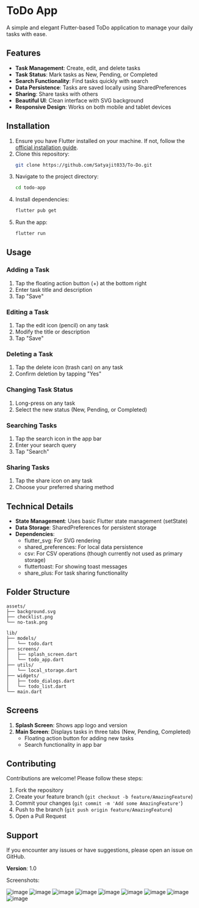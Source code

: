 # ToDo App

A simple and elegant Flutter-based ToDo application to manage your daily tasks with ease.

## Features

- **Task Management**: Create, edit, and delete tasks
- **Task Status**: Mark tasks as New, Pending, or Completed
- **Search Functionality**: Find tasks quickly with search
- **Data Persistence**: Tasks are saved locally using SharedPreferences
- **Sharing**: Share tasks with others
- **Beautiful UI**: Clean interface with SVG background
- **Responsive Design**: Works on both mobile and tablet devices

## Installation

1. Ensure you have Flutter installed on your machine. If not, follow the [official installation guide](https://flutter.dev/docs/get-started/install).
2. Clone this repository:
   ```bash
   git clone https://github.com/Satyajit033/To-Do.git
   ```
3. Navigate to the project directory:
   ```bash
   cd todo-app
   ```
4. Install dependencies:
   ```bash
   flutter pub get
   ```
5. Run the app:
   ```bash
   flutter run
   ```

## Usage

### Adding a Task
1. Tap the floating action button (+) at the bottom right
2. Enter task title and description
3. Tap "Save"

### Editing a Task
1. Tap the edit icon (pencil) on any task
2. Modify the title or description
3. Tap "Save"

### Deleting a Task
1. Tap the delete icon (trash can) on any task
2. Confirm deletion by tapping "Yes"

### Changing Task Status
1. Long-press on any task
2. Select the new status (New, Pending, or Completed)

### Searching Tasks
1. Tap the search icon in the app bar
2. Enter your search query
3. Tap "Search"

### Sharing Tasks
1. Tap the share icon on any task
2. Choose your preferred sharing method

## Technical Details

- **State Management**: Uses basic Flutter state management (setState)
- **Data Storage**: SharedPreferences for persistent storage
- **Dependencies**:
  - flutter_svg: For SVG rendering
  - shared_preferences: For local data persistence
  - csv: For CSV operations (though currently not used as primary storage)
  - fluttertoast: For showing toast messages
  - share_plus: For task sharing functionality


## Folder Structure

```
assets/
├── background.svg
├── checklist.png
└── no-task.png

lib/
├── models/
│   └── todo.dart
├── screens/
│   ├── splash_screen.dart
│   └── todo_app.dart
├── utils/
│   └── local_storage.dart
├── widgets/
│   ├── todo_dialogs.dart
│   └── todo_list.dart
└── main.dart
```


## Screens

1. **Splash Screen**: Shows app logo and version
2. **Main Screen**: Displays tasks in three tabs (New, Pending, Completed)
   - Floating action button for adding new tasks
   - Search functionality in app bar

## Contributing

Contributions are welcome! Please follow these steps:

1. Fork the repository
2. Create your feature branch (`git checkout -b feature/AmazingFeature`)
3. Commit your changes (`git commit -m 'Add some AmazingFeature'`)
4. Push to the branch (`git push origin feature/AmazingFeature`)
5. Open a Pull Request

## Support

If you encounter any issues or have suggestions, please open an issue on GitHub.

**Version**: 1.0  


Screenshots:

![image](https://github.com/user-attachments/assets/71688581-1333-4d3f-8cf8-cd64df22818d)
![image](https://github.com/user-attachments/assets/d39d6835-4f48-4188-9729-9fbea6508d81)
![image](https://github.com/user-attachments/assets/71ff7e63-2b8a-4059-85a0-db2ca17daa3d)
![image](https://github.com/user-attachments/assets/5cf7456f-c7f1-4ef9-96c2-8218518730c0)
![image](https://github.com/user-attachments/assets/509bc8d3-48db-4593-9f09-af31500ab60c)
![image](https://github.com/user-attachments/assets/7f03bc75-03a9-4145-9cca-bf294c26650b)
![image](https://github.com/user-attachments/assets/b92f9199-0752-4422-9d57-8f7ec140d070)
![image](https://github.com/user-attachments/assets/46f09815-fdde-4542-a14e-0f175a3aa74f)
![image](https://github.com/user-attachments/assets/52e6390f-3736-4709-aecd-c97dbf2162c3)


